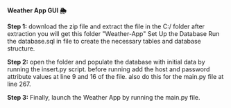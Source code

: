 **Weather App GUI 🌦️**

**Step 1:** download the zip file and extract the file in the C:/ folder after extraction you will get this folder "Weather-App"
Set Up the Database
Run the database.sql in file to create the necessary tables and database structure.

**Step 2:** open the folder and populate the database with initial data by running the insert.py script. 
before running add the host and password attribute values at line 9 and 16 of the file. also do this for the main.py file at line 267.

**Step 3:** Finally, launch the Weather App by running the main.py file.
